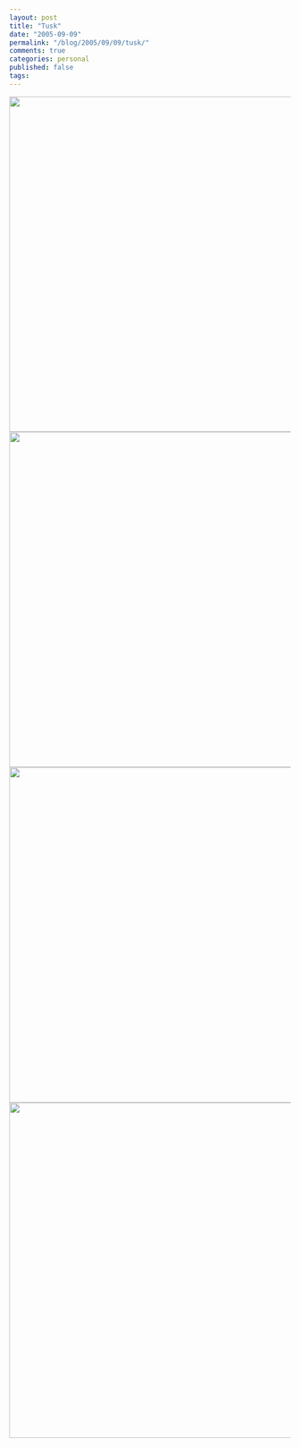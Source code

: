 ```yaml
---
layout: post
title: "Tusk"
date: "2005-09-09"
permalink: "/blog/2005/09/09/tusk/"
comments: true
categories: personal
published: false
tags: 
---
```


<img src='http://www.karzyn.com/photoblog/Wybory_Tusk01.jpg' width='600'><br />
<img src='http://www.karzyn.com/photoblog/Wybory_Tusk02.jpg' width='600'><br />
<img src='http://www.karzyn.com/photoblog/Wybory_Tusk03.jpg' width='600'><br />
<img src='http://www.karzyn.com/photoblog/Wybory_Tusk04.jpg' width='600'><br />